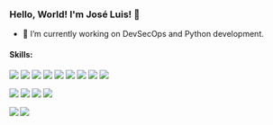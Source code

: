 ### Hello, World! I'm José Luis! 👋

- 🚀 I’m currently working on DevSecOps and Python development.
<!--- 🌱 I’m currently learning -->

#### Skills:

![](https://img.shields.io/badge/Python-informational?style=flat&logo=python&logoColor=white&color=3572a5)
![](https://img.shields.io/badge/CSharp-informational?style=flat&logo=c-sharp&logoColor=white&color=3572a5)
![](https://img.shields.io/badge/Java-informational?style=flat&logo=java&logoColor=white&color=3572a5)
![](https://img.shields.io/badge/Kotlin-informational?style=flat&logo=kotlin&logoColor=white&color=3572a5)
![](https://img.shields.io/badge/Android-informational?style=flat&logo=android&logoColor=white&color=3572a5)
![](https://img.shields.io/badge/MySQL-informational?style=flat&logo=MySQL&logoColor=white&color=3572a5)
![](https://img.shields.io/badge/SAP-informational?style=flat&logo=SAP&logoColor=white&color=3572a5)
![](https://img.shields.io/badge/HTML5-informational?style=flat&logo=HTML5&logoColor=white&color=3572a5)
![](https://img.shields.io/badge/Angular-informational?style=flat&logo=angular&logoColor=white&color=3572a5)

![](https://img.shields.io/badge/Linux-informational?style=flat&logo=linux&logoColor=white&color=3572a5)
![](https://img.shields.io/badge/Git-informational?style=flat&logo=git&logoColor=white&color=3572a5)
![](https://img.shields.io/badge/Docker-informational?style=flat&logo=docker&logoColor=white&color=3572a5)
![](https://img.shields.io/badge/Sonarqube-informational?style=flat&logo=sonarqube&logoColor=white&color=3572a5)


<img align="left" src="https://github-readme-stats.vercel.app/api?username=joseluisbn&count_private=true&include_all_commits=true&show_icons=true&hide_border=true&bg_color=0d1117&text_color=c9d1d9&title_color=50a6ff&icon_color=3572a5"/>

<img align="left" src="https://github-readme-stats.vercel.app/api/top-langs/?username=joseluisbn&layout=compact&card_width=250&hide_border=true&bg_color=0d1117&text_color=c9d1d9&title_color=50a6ff&icon_color=3572a5"/>

<!--
**joseluisbn/joseluisbn** is a ✨ _special_ ✨ repository because its `README.md` (this file) appears on your GitHub profile.

Here are some ideas to get you started:

- 👯 I’m looking to collaborate on ...
- 🤔 I’m looking for help with ...
- 💬 Ask me about ...
- 📫 How to reach me: ...
- 😄 Pronouns: ...
- ⚡ Fun fact: ...
-->
